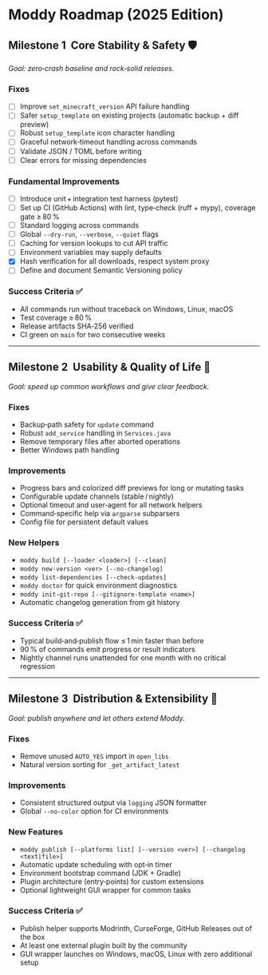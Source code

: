 # Moddy Roadmap (2025 Edition)

## Milestone 1  Core Stability & Safety 🛡️
*Goal: zero‑crash baseline and rock‑solid releases.*

### Fixes
- [ ] Improve `set_minecraft_version` API failure handling
- [ ] Safer `setup_template` on existing projects (automatic backup + diff preview)
- [ ] Robust `setup_template` icon character handling
- [ ] Graceful network‑timeout handling across commands
- [ ] Validate JSON / TOML before writing
- [ ] Clear errors for missing dependencies

### Fundamental Improvements
- [ ] Introduce unit + integration test harness (pytest)
- [ ] Set up CI (GitHub Actions) with lint, type‑check (ruff + mypy), coverage gate ≥ 80 %
- [ ] Standard logging across commands
- [ ] Global `--dry-run`, `--verbose`, `--quiet` flags
- [ ] Caching for version lookups to cut API traffic
- [ ] Environment variables may supply defaults
- [x] Hash verification for all downloads, respect system proxy
- [ ] Define and document Semantic Versioning policy

### Success Criteria ✅
- All commands run without traceback on Windows, Linux, macOS
- Test coverage ≥ 80 %
- Release artifacts SHA‑256 verified
- CI green on `main` for two consecutive weeks

---

## Milestone 2  Usability & Quality of Life 🎯
*Goal: speed up common workflows and give clear feedback.*

### Fixes
- Backup‑path safety for `update` command
- Robust `add_service` handling in `Services.java`
- Remove temporary files after aborted operations
- Better Windows path handling

### Improvements
- Progress bars and colorized diff previews for long or mutating tasks
- Configurable update channels (stable / nightly)
- Optional timeout and user‑agent for all network helpers
- Command‑specific help via `argparse` subparsers
- Config file for persistent default values

### New Helpers
- `moddy build [--loader <loader>] [--clean]`
- `moddy new-version <ver> [--no-changelog]`
- `moddy list-dependencies [--check-updates]`
- `moddy doctor` for quick environment diagnostics
- `moddy init-git-repo [--gitignore-template <name>]`
- Automatic changelog generation from git history

### Success Criteria ✅
- Typical build‑and‑publish flow ≤ 1 min faster than before
- 90 % of commands emit progress or result indicators
- Nightly channel runs unattended for one month with no critical regression

---

## Milestone 3  Distribution & Extensibility 🚀
*Goal: publish anywhere and let others extend Moddy.*

### Fixes
- Remove unused `AUTO_YES` import in `open_libs`
- Natural version sorting for `_get_artifact_latest`

### Improvements
- Consistent structured output via `logging` JSON formatter
- Global `--no-color` option for CI environments

### New Features
- `moddy publish [--platforms list] [--version <ver>] [--changelog <text|file>]`
- Automatic update scheduling with opt‑in timer
- Environment bootstrap command (JDK + Gradle)
- Plugin architecture (entry‑points) for custom extensions
- Optional lightweight GUI wrapper for common tasks

### Success Criteria ✅
- Publish helper supports Modrinth, CurseForge, GitHub Releases out of the box
- At least one external plugin built by the community
- GUI wrapper launches on Windows, macOS, Linux with zero additional setup
